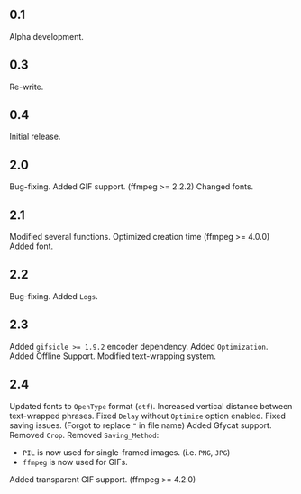 ## 0.1
Alpha development.

## 0.3
Re-write.

## 0.4
Initial release.

## 2.0
Bug-fixing.
Added GIF support. (ffmpeg >= 2.2.2)
Changed fonts.

## 2.1
Modified several functions.
Optimized creation time (ffmpeg >= 4.0.0)
Added font.

## 2.2
Bug-fixing.
Added `Logs`.

## 2.3
Added `gifsicle >= 1.9.2` encoder dependency.
Added `Optimization`.
Added Offline Support.
Modified text-wrapping system.

## 2.4
Updated fonts to `OpenType` format (`otf`).
Increased vertical distance between text-wrapped phrases.
Fixed `Delay` without `Optimize` option enabled.
Fixed saving issues. (Forgot to replace `"` in file name)
Added Gfycat support.
Removed `Crop`.
Removed `Saving_Method`:
- `PIL` is now used for single-framed images. (i.e. `PNG`, `JPG`)
- `ffmpeg` is now used for GIFs.

Added transparent GIF support. (ffmpeg >= 4.2.0)